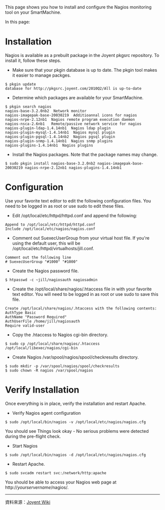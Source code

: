 This page shows you how to install and configure the Nagios monitoring tool on your SmartMachine.

In this page:

Installation
===

Nagios is available as a prebuilt package in the Joyent pkgsrc repository. To install it, follow these steps.

*  Make sure that your pkgin database is up to date. The pkgin tool makes it easier to manage packges.


```
$ pkgin update
database for http://pkgsrc.joyent.com/2010Q2/All is up-to-date
```



*  Determine which packages are available for your SmartMachine.


```
$ pkgin search nagios
nagios-base-3.2.0nb2  Network monitor
nagios-imagepak-base-20030219  Additioannal icons for nagios
nagios-nrpe-2.12nb1  Nagios remote program execution daemon
nagios-nsca-2.6nb1   Remote/passive network service for nagios
nagios-plugin-ldap-1.4.14nb1  Nagios ldap plugin
nagios-plugin-mysql-1.4.14nb1  Nagios mysql plugin
nagios-plugin-pgsql-1.4.14nb2  Nagios pgsql plugin
nagios-plugin-snmp-1.4.14nb1  Nagios snmp plugins
nagios-plugins-1.4.14nb1  Nagios plugins
```



*  Install the Nagios packages. Note that the package names may change.


```
$ sudo pkgin install nagios-base-3.2.0nb2 nagios-imagepak-base-20030219 nagios-nrpe-2.12nb1 nagios-plugins-1.4.14nb1
```



Configuration
===

Use your favorite text editor to edit the following configuration files. You need to be logged in as root or use sudo to edit these files.

*  Edit /opt/local/etc/httpd/httpd.conf and append the following:


```
Append to /opt/local/etc/httpd/httpd.conf
Include /opt/local/etc/nagios/nagios.conf
```



*  Comment out SuexecUserGroup from your virtual host file. If you're using the default user, this will be /opt/local/etc/httpd/virtualhosts/jill.conf.


```
Comment out the following line
# SuexecUserGroup "#1000" "#1000"
```



*  Create the Nagios password file.


```
$ htpasswd -c ~jill/nagiosauth nagiosadmin
```



*  Create the /opt/local/share/nagios/.htaccess file in with your favorite text editor. You will need to be logged in as root or use sudo to save this file.


```
Create /opt/local/share/nagios/.htaccess with the following contents:
AuthType Basic
AuthName "Password Required"
AuthUserFile /home/jill/nagiosauth
Require valid-user
```



*  Copy the .htaccess to Nagios cgi-bin directory.


```
$ sudo cp /opt/local/share/nagios/.htaccess /opt/local/libexec/nagios/cgi-bin
```



*  Create Nagios /var/spool/nagios/spool/checkresults directory.


```
$ sudo mkdir -p /var/spool/nagios/spool/checkresults
$ sudo chown -R nagios /var/spool/nagios
```



Verify Installation
===

Once everything is in place, verify the installation and restart Apache.

*  Verify Nagios agent configuration


```
$ sudo /opt/local/bin/nagios -v /opt/local/etc/nagios/nagios.cfg
```



You should see Things look okay - No serious problems were detected during the pre-flight check.
*  Start Nagios


```
$ sudo /opt/local/bin/nagios -d /opt/local/etc/nagios/nagios.cfg
```



*  Restart Apache.


```
$ sudo svcadm restart svc:/network/http:apache
```



You should be able to access your Nagios web page at http://_yourservername_/nagios/.




----
資料來源：[Joyent Wiki](http://wiki.joyent.com/display/www/Documentation+Home)
